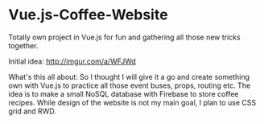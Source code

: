 # Vue.js-Coffee-Website
Totally own project in Vue.js for fun and gathering all those new tricks together.


Initial idea: http://imgur.com/a/WFJWd

What's this all about:
So I thought I will give it a go and create something own with Vue.js to practice all those event buses, props, routing etc.
The idea is to make a small NoSQL database with Firebase to store coffee recipes.
While design of the website is not my main goal, I plan to use CSS grid and RWD.